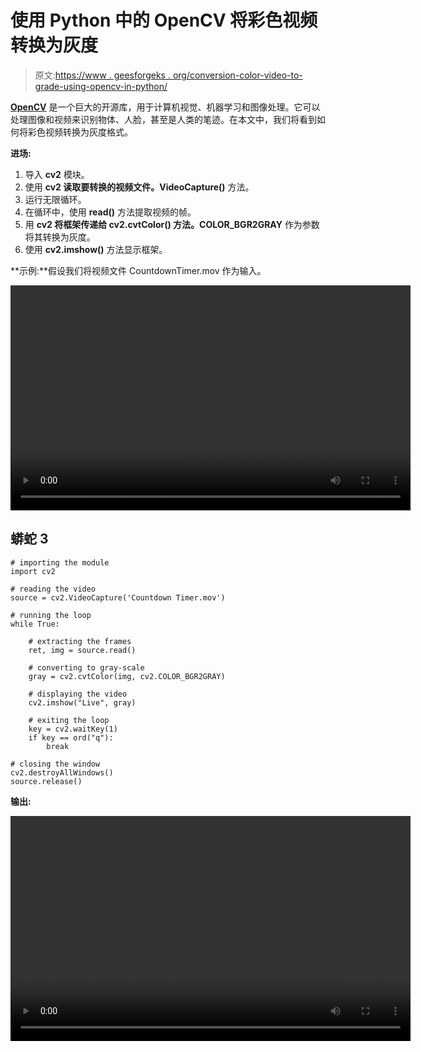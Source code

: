 # 使用 Python 中的 OpenCV 将彩色视频转换为灰度

> 原文:[https://www . geesforgeks . org/conversion-color-video-to-grade-using-opencv-in-python/](https://www.geeksforgeeks.org/converting-color-video-to-grayscale-using-opencv-in-python/)

[**OpenCV**](https://www.geeksforgeeks.org/opencv-python-tutorial/) 是一个巨大的开源库，用于计算机视觉、机器学习和图像处理。它可以处理图像和视频来识别物体、人脸，甚至是人类的笔迹。在本文中，我们将看到如何将彩色视频转换为灰度格式。

**进场:**

1.  导入 **cv2** 模块。
2.  使用 **cv2 读取要转换的视频文件。VideoCapture()** 方法。
3.  运行无限循环。
4.  在循环中，使用 **read()** 方法提取视频的帧。
5.  用 **cv2 将框架传递给 **cv2.cvtColor()** 方法。COLOR_BGR2GRAY** 作为参数将其转换为灰度。
6.  使用 **cv2.imshow()** 方法显示框架。

**示例:**假设我们将视频文件 CountdownTimer.mov 作为输入。

<video class="wp-video-shortcode" id="video-476612-1" width="640" height="360" preload="metadata" controls=""><source type="video/mp4" src="https://media.geeksforgeeks.org/wp-content/cdn-uploads/20200902212937/countdown-timer-dni0mtejcompressed_GqExUmlX.compressed.mp4?_=1">[https://media.geeksforgeeks.org/wp-content/cdn-uploads/20200902212937/countdown-timer-dni0mtejcompressed_GqExUmlX.compressed.mp4](https://media.geeksforgeeks.org/wp-content/cdn-uploads/20200902212937/countdown-timer-dni0mtejcompressed_GqExUmlX.compressed.mp4)</video>

## 蟒蛇 3

```
# importing the module
import cv2

# reading the video
source = cv2.VideoCapture('Countdown Timer.mov')

# running the loop
while True:

    # extracting the frames
    ret, img = source.read()

    # converting to gray-scale
    gray = cv2.cvtColor(img, cv2.COLOR_BGR2GRAY)

    # displaying the video
    cv2.imshow("Live", gray)

    # exiting the loop
    key = cv2.waitKey(1)
    if key == ord("q"):
        break

# closing the window
cv2.destroyAllWindows()
source.release()
```

**输出:**

<video class="wp-video-shortcode" id="video-476612-2" width="640" height="360" preload="metadata" controls=""><source type="video/mp4" src="https://media.geeksforgeeks.org/wp-content/cdn-uploads/20200902212618/countdown-timer-gray_F2GqByl2.compressed.mp4?_=2">[https://media.geeksforgeeks.org/wp-content/cdn-uploads/20200902212618/countdown-timer-gray_F2GqByl2.compressed.mp4](https://media.geeksforgeeks.org/wp-content/cdn-uploads/20200902212618/countdown-timer-gray_F2GqByl2.compressed.mp4)</video>